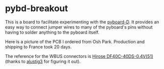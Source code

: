 # pybd-breakout

This is a board to facilitate experimenting with the [pyboard-D](https://pybd.io). It provides an easy way to connect jumper wires to many of the pyboard's pins without having to solder anything to the pyboard itself.

Here is a picture of the PCB I ordered from Osh Park. Production and shipping to France took 20 days.

The reference for the WBUS connectors is [Hirose DF40C-40DS-0.4V(51)](https://www.digikey.com/products/en?keywords=h11625ct-nd) (thanks to [alustig3](https://forum.micropython.org/viewtopic.php?f=20&t=6164) for figuring it out).
